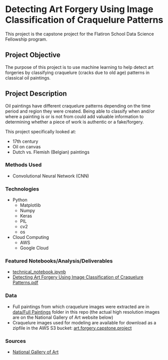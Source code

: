# Detecting Art Forgery Using Image Classification of Craquelure Patterns
This project is the capstone project for the Flatiron School Data Science Fellowship program.

## Project Objective
The purpose of this project is to use machine learning to help detect art forgeries by classifying craquelure (cracks due to old age) patterns in classical oil paintings.

## Project Description
Oil paintings have different craquelure patterns depending on the time period and region they were created. Being able to classify when and/or where a painting is or is not from could add valuable information to determining whether a piece of work is authentic or a fake/forgery.

This project specifically looked at:
  * 17th century
  * Oil on canvas
  * Dutch vs. Flemish (Belgian) paintings
  
### Methods Used
* Convolutional Neural Network (CNN)

### Technologies
* Python
  * Matplotlib
  * Numpy
  * Keras
  * PIL
  * cv2
  * os
* Cloud Computing
  * AWS
  * Google Cloud

### Featured Notebooks/Analysis/Deliverables
* [technical_notebook.ipynb](https://github.com/seoho926/art-forgery-craquelure/blob/master/technical_notebook.ipynb)
* [Detecting Art Forgery Using Image Classification of Craquelure Patterns.pdf](https://github.com/seoho926/art-forgery-craquelure/blob/master/art%20forgery%20and%20craquelure.pdf)

### Data
* Full paintings from which craquelure images were extracted are in [data/Full Paintings](https://github.com/seoho926/art-forgery-craquelure/tree/master/data/Full%20paintings) folder in this repo (the actual high resolution images are on the National Gallery of Art website below)
* Craquelure images used for modeling are available for download as a zipfile in the AWS S3 bucket: [art.forgery.capstone.project](https://s3.console.aws.amazon.com/s3/buckets/art.forgery.capstone.project/?region=us-east-1&tab=overview)

### Sources
* [National Gallery of Art](https://www.nga.gov/collection/collection-search.html)
